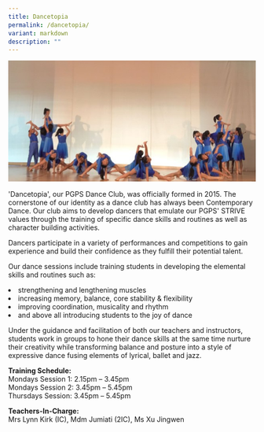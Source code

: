```yaml
---
title: Dancetopia
permalink: /dancetopia/
variant: markdown
description: ""
---
```

![](/images/Dancetopia_CCA_website_photo.jpg)

'Dancetopia', our PGPS Dance Club, was officially formed in 2015. The cornerstone of our identity as a dance club has always been Contemporary Dance. Our club aims to develop dancers that emulate our PGPS' STRIVE values through the training of specific dance skills and routines as well as character building activities. 

Dancers participate in a variety of performances and competitions to gain experience and build their confidence as they fulfill their potential talent. 

Our dance sessions include training students in developing the elemental skills and routines such as:
<li>strengthening and lengthening muscles</li>
<li>	increasing memory, balance, core stability &amp; flexibility</li>
<li>	improving coordination, musicality and rhythm </li>
<li>and above all introducing students to the joy of dance</li>

Under the guidance and facilitation of both our teachers and instructors, students work in groups to hone their dance skills at the same time nurture their creativity while transforming balance and posture into a style of expressive dance fusing elements of lyrical, ballet and jazz. 

<b>Training Schedule:</b> <br>
Mondays Session 1: 	2.15pm – 3.45pm <br>
Mondays Session 2: 	3.45pm – 5.45pm <br>
Thursdays Session: 	3.45pm – 5.45pm

<b>Teachers-In-Charge:</b> <br>
Mrs Lynn Kirk (IC), Mdm Jumiati (2IC), Ms Xu Jingwen